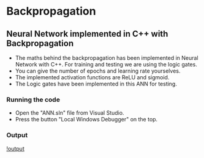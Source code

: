 # Backpropagation
## Neural Network implemented in C++ with Backpropagation
- The maths behind the backpropagation has been implemented in Neural Network with C++. For training and testing we are using the logic gates.
- You can give the number of epochs and learning rate yourselves.
- The implemented activation functions are ReLU and sigmoid.
- The Logic gates have been implemented in this ANN for testing.

### Running the code
- Open the "ANN.sln" file from Visual Studio.
- Press the button "Local Windows Debugger" on the top.

### Output
[!output](https://github.com/manishdhakal/Backpropagation/blob/master/output/ANN-op.png)